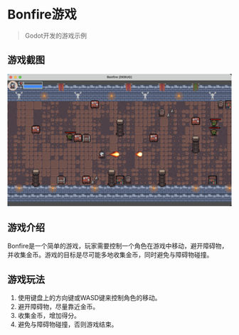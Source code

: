 # Bonfire游戏

> Godot开发的游戏示例

## 游戏截图

![Bonfire](./docs/preview.png)

## 游戏介绍

Bonfire是一个简单的游戏，玩家需要控制一个角色在游戏中移动，避开障碍物，并收集金币。游戏的目标是尽可能多地收集金币，同时避免与障碍物碰撞。

## 游戏玩法

1. 使用键盘上的方向键或WASD键来控制角色的移动。
2. 避开障碍物，尽量靠近金币。
3. 收集金币，增加得分。
4. 避免与障碍物碰撞，否则游戏结束。